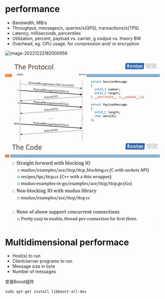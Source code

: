 # performance
+ Bandwidth, MB/s
+ Throughput, messages/s, queries/s(QPS), transactions/s(TPS)
+ Latency, milliseconds, percentiles
+ Utilization, percent, payload vs. carrier, g oodput vs. theory BW
+ Overhead, eg. CPU usage, for compression and/ or encryption

![image-20221222182000956](C:\Users\11547\AppData\Roaming\Typora\typora-user-images\image-20221222182000956.png)

![](https://raw.githubusercontent.com/mowang111/image-hosting/master/typora_images/20221222183333.png)
![image.png](https://raw.githubusercontent.com/mowang111/image-hosting/master/typora_images/20221222183639.png)


# Multidimensional performace
+ Host(s) to run
+ Client/server programs to run
+ Message size in byte
+ Number of messages

安装Boost组件
```
sudo apt-get install libboost-all-dev
```